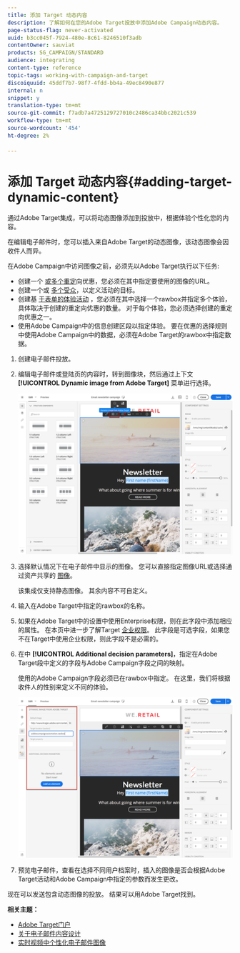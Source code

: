 ```yaml
---
title: 添加 Target 动态内容
description: 了解如何在您的Adobe Target投放中添加Adobe Campaign动态内容。
page-status-flag: never-activated
uuid: b3cc045f-7924-480e-8c61-8246510f3adb
contentOwner: sauviat
products: SG_CAMPAIGN/STANDARD
audience: integrating
content-type: reference
topic-tags: working-with-campaign-and-target
discoiquuid: 45ddf7b7-98f7-4fdd-bb4a-49ec8490e877
internal: n
snippet: y
translation-type: tm+mt
source-git-commit: f7adb7a4725129727010c2486ca34bbc2021c539
workflow-type: tm+mt
source-wordcount: '454'
ht-degree: 2%

---
```



# 添加 Target 动态内容{#adding-target-dynamic-content}

通过Adobe Target集成，可以将动态图像添加到投放中，根据体验个性化您的内容。

在编辑电子邮件时，您可以插入来自Adobe Target的动态图像，该动态图像会因收件人而异。

在Adobe Campaign中访问图像之前，必须先以Adobe Target执行以下任务:

* 创建一个 [或多个重定](https://docs.adobe.com/content/help/en/target/using/experiences/offers/offer-redirect.html)向优惠，您必须在其中指定要使用的图像的URL。
* 创建一个或 [多个受众](https://docs.adobe.com/content/help/en/target/using/audiences/create-audiences/audiences.html)，以定义活动的目标。
* 创建基 [于表单的体验活动](https://docs.adobe.com/content/help/en/target/using/experiences/form-experience-composer.html) ，您必须在其中选择一个rawbox并指定多个体验，具体取决于创建的重定向优惠的数量。 对于每个体验，您必须选择创建的重定向优惠之一。
* 使用Adobe Campaign中的信息创建区段以指定体验。 要在优惠的选择规则中使用Adobe Campaign中的数据，必须在Adobe Target的rawbox中指定数据。

1. 创建电子邮件投放。
1. 编辑电子邮件或登陆页的内容时，转到图像块，然后通过上下文 **[!UICONTROL Dynamic image from Adobe Target]** 菜单进行选择。

   ![](assets/tar_insert_dynamic_image.png)

1. 选择默认情况下在电子邮件中显示的图像。 您可以直接指定图像URL或选择通过资产共享的 [图像](../../integrating/using/working-with-campaign-and-assets-core-service.md)。

   该集成仅支持静态图像。 其余内容不可自定义。

1. 输入在Adobe Target中指定的rawbox的名称。
1. 如果在Adobe Target中的设置中使用Enterprise权限，则在此字段中添加相应的属性。 在本页中进一步了解Target [企业权限](https://docs.adobe.com/content/help/en/target/using/administer/manage-users/enterprise/properties-overview.html)。 此字段是可选字段，如果您不在Target中使用企业权限，则此字段不是必需的。
1. 在中 **[!UICONTROL Additional decision parameters]**，指定在Adobe Target段中定义的字段与Adobe Campaign字段之间的映射。

   使用的Adobe Campaign字段必须已在rawbox中指定。 在这里，我们将根据收件人的性别来定义不同的体验。

   ![](assets/tar_additional_decisionning_parameters.png)

1. 预览电子邮件，查看在选择不同用户档案时，插入的图像是否会根据Adobe Target活动和Adobe Campaign中指定的参数而发生更改。

现在可以发送包含动态图像的投放。 结果可以用Adobe Target找到。

**相关主题：**

* [Adobe Target门户](https://docs.adobe.com/content/help/en/target/using/integrate/campaign-and-target.html)
* [关于电子邮件内容设计](../../designing/using/designing-content-in-adobe-campaign.md)
* [实时视频中个性化电子邮件图像](https://helpx.adobe.com/marketing-cloud/how-to/email-marketing.html)


